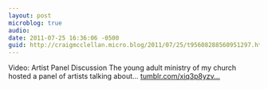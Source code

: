 ```yaml
---
layout: post
microblog: true
audio: 
date: 2011-07-25 16:36:06 -0500
guid: http://craigmcclellan.micro.blog/2011/07/25/t95608288560951297.html
---
```

Video: Artist Panel Discussion The young adult ministry of my church hosted a panel of artists talking about... [tumblr.com/xiq3p8yzv...](http://tumblr.com/xiq3p8yzvn)
